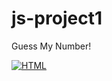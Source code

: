# js-project1
 Guess My Number!


<a target="https://github.com/sumayd/js-project1" rel="noopener noreferrer" href="https://camo.githubusercontent.com/c8d13e1c596a6726b1da8475a9299fac133f95ef009083b48be01f975a44987e/68747470733a2f2f696d672e736869656c64732e696f2f62616467652f2d48544d4c2d3035313232413f7374796c653d666c6174266c6f676f3d48544d4c35"><img src="/Users/sumeyyeaydemir/Desktop/udemy_js/js-project1/project-screen/screen-01.png" alt="HTML" style="max-width: 100%;"></a>&nbsp;

